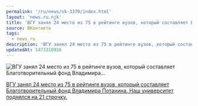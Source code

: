 ```yaml
---
permalink: '/ru/news/vk-3370/index.html'
layout: 'news.ru.njk'
title: 'ВГУ занял 24 место из 75 в рейтинге вузов, который составляет Благотворительный фонд Владимира…'
source: ВКонтакте
tags:
  - news_ru
description: 'ВГУ занял 24 место из 75 в рейтинге вузов, который составляет Благотворительный фонд Владимира…'
updatedAt: 1473310916
---
```

![ВГУ занял 24 место из 75 в рейтинге вузов, который составляет Благотворительный фонд Владимира…](https://sun9-10.userapi.com/c630826/v630826484/464ca/fNu-nyBvhiI.jpg)

[ВГУ занял 24 место из 75 в рейтинге вузов, который составляет Благотворительный фонд Владимира Потанина. Наш университет поднялся на 21 строчку.](http://www.fondpotanin.ru/ranking)
